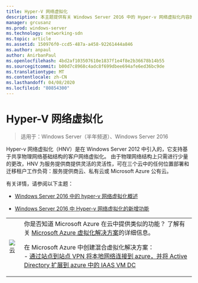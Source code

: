 ```yaml
---
title: Hyper-V 网络虚拟化
description: 本主题提供有关 Windows Server 2016 中的 Hyper-v 网络虚拟化内容的链接。
manager: grcusanz
ms.prod: windows-server
ms.technology: networking-sdn
ms.topic: article
ms.assetid: 150976f0-ccd5-487a-a458-92261444a846
ms.author: anpaul
author: AnirbanPaul
ms.openlocfilehash: 4bd2af103507610e1837f1e4f8e2b36678b14b55
ms.sourcegitcommit: b00d7c8968c4adc8f699dbee694afe6ed36bc9de
ms.translationtype: MT
ms.contentlocale: zh-CN
ms.lasthandoff: 04/08/2020
ms.locfileid: "80854300"
---
```

# <a name="hyper-v-network-virtualization"></a>Hyper-V 网络虚拟化

>适用于：Windows Server（半年频道）、Windows Server 2016

Hyper-v 网络虚拟化（HNV）是在 Windows Server 2012 中引入的，它支持基于共享物理网络基础结构的客户网络虚拟化。 由于物理网络结构上只需进行少量的更改，HNV 为服务提供商提供灵活的灵活性，可在三个云中的任何位置部署和迁移租户工作负荷：服务提供商云、私有云或 Microsoft Azure 公有云。  
  
有关详情，请参阅以下主题：  
  
-   [Windows Server 2016 中的 hyper-v 网络虚拟化概述](../../../sdn/technologies/hyper-v-network-virtualization/hyperv-network-virtualization-overview-windows-server.md)  
  
-   [Windows Server 2016 中 Hyper-v 网络虚拟化的新增功能](../../../sdn/technologies/hyper-v-network-virtualization/whats-new-hyperv-network-virtualization-windows-server.md)  
  
|||  
|-|-|  
|![云](../../../media/Hyper-V-Network-Virtualization/All_Symbols_Cloud.png)|你是否知道 Microsoft Azure 在云中提供类似的功能？ 了解有关 [Microsoft Azure 虚拟化解决方案](https://aka.ms/f9bh7g)的详细信息。<p>在 Microsoft Azure 中创建混合虚拟化解决方案：<br />- [通过站点到站点 VPN 将本地网络连接到 azure，并将 Active Directory 扩展到 azure 中的 IAAS VM DC](https://aka.ms/d1dinb)|  